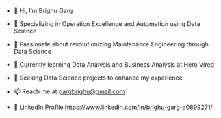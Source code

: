 - 👋 Hi, I’m Brighu Garg

- 🚀 Specializing in Operation Excellence and Automation using Data Science

- 👀 Passionate about revolutionizing Maintenance Engineering through Data Science

- 🌱 Currently learning Data Analysis and Business Analysis at Hero Vired

- 💞️ Seeking Data Science projects to enhance my experience

- 📫 Reach me at gargbrighu@gmail.com

- 📄 LinkedIn Profile https://www.linkedin.com/in/brighu-garg-a0899271/

<!---
gargbrighu/gargbrighu is a ✨ special ✨ repository because its `README.md` (this file) appears on your GitHub profile.
You can click the Preview link to take a look at your changes.
--->
